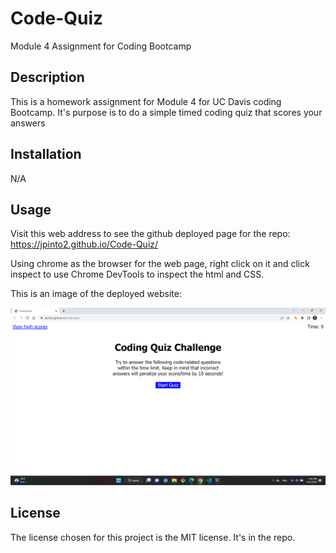 # Code-Quiz
Module 4 Assignment for Coding Bootcamp

## Description

This is a homework assignment for Module 4 for UC Davis coding Bootcamp. 
It's purpose is to do a simple timed coding quiz that scores your answers

## Installation

N/A

## Usage

Visit this web address to see the github deployed page for the repo: https://jpinto2.github.io/Code-Quiz/

Using chrome as the browser for the web page, right click on it and click inspect to use Chrome DevTools to inspect the html and CSS.

This is an image of the deployed website:

![alt expected website](https://github.com/jpinto2/Code-Quiz/blob/main/assets/demo.png)

## License

The license chosen for this project is the MIT license. It's in the repo.